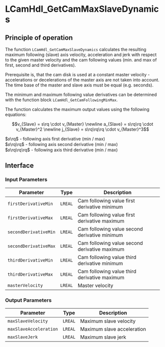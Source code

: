 # LCamHdl_GetCamMaxSlaveDynamics

## Principle of operation

The function `LCamHdl_GetCamMaxSlaveDynamics` calculates the resulting
maximum following (slave) axis velocity, acceleration and jerk with respect to the
given master velocity and the cam following values (min. and max of first, second
and third derivatives).

Prerequisite is, that the cam disk is used at a constant master velocity -
accelerations or decelerations of the master axis are not taken into account. The
time base of the master and slave axis must be equal (e.g. seconds).

The minimum and maximum following value derivatives can be determined with the
function block `LCamHdl_GetCamFollowingMinMax`.

The function calculates the maximum output values using the following equations:

```math
v_{Slave} = s\rq \cdot v_{Master} \newline
a_{Slave} = s\rq\rq \cdot v_{Master}^2 \newline
j_{Slave} = s\rq\rq\rq \cdot v_{Master}^3
```

$𝑠\rq$ - following axis first derivative (min / max) <br>
$𝑠\rq\rq$ - following axis second derivative (min / max) <br>
$𝑠\rq\rq\rq$ - following axis third derivative (min / max)

## Interface

### Input Parameters

| Parameter | Type | Description |
|-----------|------|-------------|
| `firstDerivativeMin` | `LREAL` | Cam following value first derivative minimum |
| `firstDerivativeMax` | `LREAL` | Cam following value first derivative maximum |
| `secondDerivativeMin` | `LREAL` | Cam following value second derivative minimum |
| `secondDerivativeMax` | `LREAL` | Cam following value second derivative maximum |
| `thirdDerivativeMin` | `LREAL` | Cam following value third derivative minimum |
| `thirdDerivativeMax` | `LREAL` | Cam following value third derivative maximum |
| `masterVelocity` | `LREAL` | Master velocity |

### Output Parameters

| Parameter | Type | Description |
|-----------|------|-------------|
| `maxSlaveVelocity` | `LREAL` | Maximum slave velocity |
| `maxSlaveAcceleration` | `LREAL` | Maximum slave acceleration |
| `maxSlaveJerk` | `LREAL` | Maximum slave jerk |

